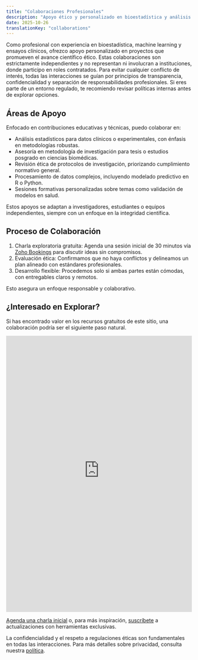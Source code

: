 ```yaml
---
title: "Colaboraciones Profesionales"
description: "Apoyo ético y personalizado en bioestadística y análisis de datos para proyectos académicos y científicos, independiente de roles institucionales."
date: 2025-10-26
translationKey: "collaborations"
---
```


Como profesional con experiencia en bioestadística, machine learning y ensayos clínicos, ofrezco apoyo personalizado en proyectos que promueven el avance científico ético. Estas colaboraciones son estrictamente independientes y no representan ni involucran a instituciones, donde participo en roles contratados. Para evitar cualquier conflicto de interés, todas las interacciones se guían por principios de transparencia, confidencialidad y separación de responsabilidades profesionales. Si eres parte de un entorno regulado, te recomiendo revisar políticas internas antes de explorar opciones.

## Áreas de Apoyo
Enfocado en contribuciones educativas y técnicas, puedo colaborar en:

- Análisis estadísticos para datos clínicos o experimentales, con énfasis en metodologías robustas.
- Asesoría en metodología de investigación para tesis o estudios posgrado en ciencias biomédicas.
- Revisión ética de protocolos de investigación, priorizando cumplimiento normativo general.
- Procesamiento de datos complejos, incluyendo modelado predictivo en R o Python.
- Sesiones formativas personalizadas sobre temas como validación de modelos en salud.

Estos apoyos se adaptan a investigadores, estudiantes o equipos independientes, siempre con un enfoque en la integridad científica.

## Proceso de Colaboración
1. Charla exploratoria gratuita: Agenda una sesión inicial de 30 minutos vía [Zoho Bookings](https://bioestadisticaedu.zohobookings.com/#/4778182000000049054) para discutir ideas sin compromisos.
2. Evaluación ética: Confirmamos que no haya conflictos y delineamos un plan alineado con estándares profesionales.
3. Desarrollo flexible: Procedemos solo si ambas partes están cómodas, con entregables claros y remotos.

Esto asegura un enfoque responsable y colaborativo.

## ¿Interesado en Explorar?
Si has encontrado valor en los recursos gratuitos de este sitio, una colaboración podría ser el siguiente paso natural.

<iframe width='100%' height='750px' src='https://bioestadisticaedu.zohobookings.com/portal-embed#/4778182000000049054' frameborder='0' allowfullscreen='' > </iframe>


[Agenda una charla inicial](https://bioestadisticaedu.zohobookings.com/#/4778182000000049054) o, para más inspiración, [suscríbete](/subscribe/) a actualizaciones con herramientas exclusivas.

La confidencialidad y el respeto a regulaciones éticas son fundamentales en todas las interacciones. Para más detalles sobre privacidad, consulta nuestra [política](/privacy/).